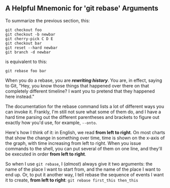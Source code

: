## A Helpful Mnemonic for 'git rebase' Arguments ##

To summarize the previous section, this:

```
git checkout foo
git checkout -b newbar
git cherry-pick C D E
git checkout bar
git reset --hard newbar
git branch -d newbar
```

is equivalent to this:

```
git rebase foo bar
```

When you do a rebase, you are ***rewriting history***. You are, in effect, saying to Git, "Hey, you know those things that happened over there on that completely different timeline? I want you to pretend that they happened here instead."

The documentation for the rebase command lists a lot of different ways you can invoke it. Frankly, I'm still not sure what some of them do, and I have a hard time parsing out the different parentheses and brackets to figure out exactly how you'd use, for example, `--onto`.

Here's how I think of it: in English, we read **from left to right**. On most charts that show the change in something over time, time is shown on the x-axis of the graph, with time increasing from left to right. When you issue commands to the shell, you can put several of them on one line, and they'll be executed in order **from left to right**.

So when I use `git rebase`, I (_almost_) always give it two arguments: the name of the place I want to start from, and the name of the place I want to end up. Or, to put it another way, I tell rebase the sequence of events I want it to create, **from left to right**: `git rebase first_this then_this`
